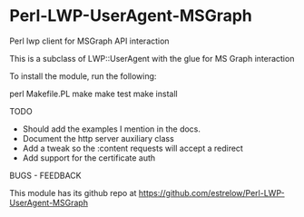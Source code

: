 # Perl-LWP-UserAgent-MSGraph
Perl lwp client for MSGraph API interaction

This is a subclass of LWP::UserAgent with the glue for MS Graph interaction

To install the module, run the following:

   perl Makefile.PL
   make
   make test
   make install

TODO

- Should add the examples I mention in the docs.
- Document the http server auxiliary class
- Add a tweak so the :content requests will accept a redirect
- Add support for the certificate auth

BUGS - FEEDBACK

This module has its github repo at <https://github.com/estrelow/Perl-LWP-UserAgent-MSGraph>



